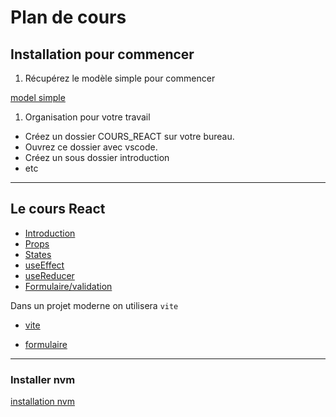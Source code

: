 # Plan de cours 

## Installation pour commencer

1. Récupérez le modèle simple pour commencer

[model simple](../models/index_simple.html)

1. Organisation pour votre travail

* Créez un dossier COURS_REACT sur votre bureau.
* Ouvrez ce dossier avec vscode.
* Créez un sous dossier introduction
* etc

---

## Le cours React

- [Introduction](https://antoine07.github.io/react_web2/001_introduction.html)
- [Props](https://antoine07.github.io/react_web2/002_props.html)
- [States](https://antoine07.github.io/react_web2/003_state.html)
- [useEffect](https://antoine07.github.io/react_web2/005_useEffect.html)
- [useReducer](https://antoine07.github.io/react_web2/006_useReducer.html)
- [Formulaire/validation](https://antoine07.github.io/react_web2/006_useReducer.html)

Dans un projet moderne on utilisera `vite`

- [vite](https://antoine07.github.io/react_web2/007_vite.html)

- [formulaire](https://antoine07.github.io/react_web2/008_form.html)

---

### Installer nvm

[installation nvm](../docs/000_install.html)



